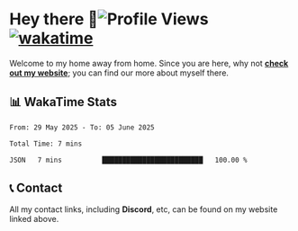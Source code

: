 # Hey there :wave:![Profile Views](https://komarev.com/ghpvc/?username=skifli) [![wakatime](https://wakatime.com/badge/user/b4317b02-0c6d-457b-82a4-a448b8a8d1df.svg)](https://wakatime.com/@b4317b02-0c6d-457b-82a4-a448b8a8d1df)

Welcome to my home away from home. Since you are here, why not [**check out my website**](https://skifli.github.io); you can find our more about myself there.

## 📊 WakaTime Stats

<!--START_SECTION:waka-->

```txt
From: 29 May 2025 - To: 05 June 2025

Total Time: 7 mins

JSON   7 mins          █████████████████████████   100.00 %
```

<!--END_SECTION:waka-->

## 📞 Contact

All my contact links, including **Discord**, etc, can be found on my website linked above.
